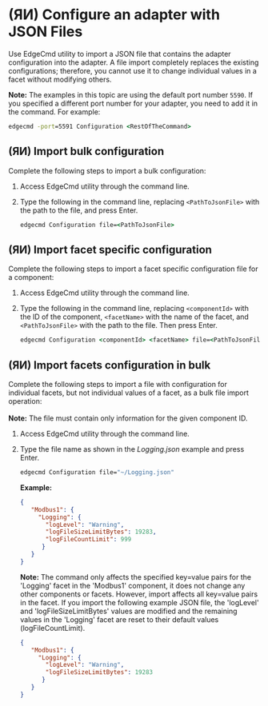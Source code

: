 ﻿---
uid: ConfigureAnAdapterWithJsonFiles1-1-unreleased
---

# (ЯИ) Configure an adapter with JSON Files

Use EdgeCmd utility to  import a JSON file that contains the adapter configuration into the adapter. A file import completely replaces the existing configurations; therefore, you cannot use it to change individual values in a facet without modifying others.

**Note:** The examples in this topic are using the default port number `5590`. If you specified a different port number for your adapter, you need to add it in the command. For example:

```cmd
edgecmd -port=5591 Configuration <RestOfTheCommand>
```

## (ЯИ) Import bulk configuration

Complete the following steps to import a bulk configuration:

1. Access EdgeCmd utility through the command line.
2. Type the following in the command line, replacing `<PathToJsonFile>` with the path to the file, and press Enter.

   ```cmd
   edgecmd Configuration file=<PathToJsonFile>
   ```

## (ЯИ) Import facet specific configuration

Complete the following steps to import a facet specific configuration file for a component:

1. Access EdgeCmd utility through the command line.
2. Type the following in the command line, replacing `<componentId>` with the ID of the component, `<facetName>` with the name of the facet, and `<PathToJsonFile>` with the path to the file. Then press Enter.

   ```cmd
   edgecmd Configuration <componentId> <facetName> file=<PathToJsonFile>
   ```

## (ЯИ) Import facets configuration in bulk

Complete the following steps to import a file with configuration for individual facets, but not individual values of a facet, as a bulk file import operation:<br><br>
**Note:** The file must contain only information for the given component ID.

1. Access EdgeCmd utility through the command line.
2. Type the file name as shown in the _Logging.json_ example and press Enter.

   ```cmd
   edgecmd Configuration file="~/Logging.json"
   ```

   **Example:**

   ```json
   {
      "Modbus1": {
        "Logging": {
          "logLevel": "Warning",
          "logFileSizeLimitBytes": 19283,
          "logFileCountLimit": 999
         }
      }
   }
    ```

   **Note:** The command only affects the specified key=value pairs for the 'Logging' facet in the 'Modbus1' component, it does not change any other components or facets. However, import affects all key=value pairs in the facet. If you import the following example JSON file, the 'logLevel' and 'logFileSizeLimitBytes' values are modified and the remaining values in the 'Logging' facet are reset to their default values (logFileCountLimit).

   ```json
   {
      "Modbus1": {
        "Logging": {
          "logLevel": "Warning",
          "logFileSizeLimitBytes": 19283
         }
      }
   }
   ```
